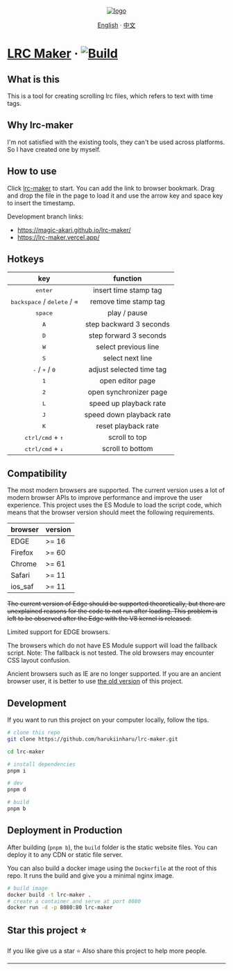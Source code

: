 <p align="center">
    <a href="https://lrc-maker.github.io">
        <img src="./public/favicons/apple-touch-icon.png" alt="logo" />
    </a>
</p>

<div align="center">

[English](./README.md) · [中文](./README-zh.md)

</div>

# [LRC Maker][lrc maker] &middot; [![Build](https://github.com/magic-akari/lrc-maker/actions/workflows/build.yml/badge.svg)](https://github.com/magic-akari/lrc-maker/actions/workflows/build.yml)

## What is this

This is a tool for creating scrolling lrc files, which refers to text with time tags.

## Why lrc-maker

I'm not satisfied with the existing tools, they can't be used across platforms. So I have created one by myself.

## How to use

Click [lrc-maker][lrc maker] to start. You can add the link to browser bookmark. Drag and drop the file in the page to load it and use the arrow key and space key to insert the timestamp.

Development branch links:

- https://magic-akari.github.io/lrc-maker/
- https://lrc-maker.vercel.app/

## Hotkeys

|                           key                           |         function         |
| :-----------------------------------------------------: | :----------------------: |
|                    <kbd>enter</kbd>                     |  insert time stamp tag   |
| <kbd>backspace</kbd> / <kbd>delete</kbd> / <kbd>⌫</kbd> |  remove time stamp tag   |
|                    <kbd>space</kbd>                     |       play / pause       |
|                      <kbd>A</kbd>                       | step backward 3 seconds  |
|                      <kbd>D</kbd>                       |  step forward 3 seconds  |
|                      <kbd>W</kbd>                       |   select previous line   |
|                      <kbd>S</kbd>                       |     select next line     |
|       <kbd>-</kbd> / <kbd>+</kbd> / <kbd>0</kbd>        | adjust selected time tag |
|                      <kbd>1</kbd>                       |     open editor page     |
|                      <kbd>2</kbd>                       |  open synchronizer page  |
|                      <kbd>L</kbd>                       |  speed up playback rate  |
|                      <kbd>J</kbd>                       | speed down playback rate |
|                      <kbd>K</kbd>                       |   reset playback rate    |
|           <kbd>ctrl/cmd</kbd> + <kbd>↑</kbd>            |      scroll to top       |
|           <kbd>ctrl/cmd</kbd> + <kbd>↓</kbd>            |     scroll to bottom     |

## Compatibility

The most modern browsers are supported. The current version uses a lot of modern browser APIs to improve performance and improve the user experience. This project uses the ES Module to load the script code, which means that the browser version should meet the following requirements.

| browser | version |
| :------ | :------ |
| EDGE    | >= 16   |
| Firefox | >= 60   |
| Chrome  | >= 61   |
| Safari  | >= 11   |
| ios_saf | >= 11   |

<del>
The current version of Edge should be supported theoretically, but there are unexplained reasons for the code to not run after loading. This problem is left to be observed after the Edge with the V8 kernel is released.
</del>

Limited support for EDGE browsers.

The browsers which do not have ES Module support will load the fallback script. Note: The fallback is not tested. The old browsers may encounter CSS layout confusion.

Ancient browsers such as IE are no longer supported. If you are an ancient browser user, it is better to use [the old version][version 3.x] of this project.

## Development

If you want to run this project on your computer locally, follow the tips.

```bash
# clone this repo
git clone https://github.com/harukiinharu/lrc-maker.git

cd lrc-maker

# install dependencies
pnpm i

# dev
pnpm d

# build
pnpm b
```

## Deployment in Production

After building (`pnpm b`), the `build` folder is the static website files.
You can deploy it to any CDN or static file server.

You can also build a docker image using the `Dockerfile` at the root of this repo.
It runs the build and give you a minimal nginx image.

```bash
# build image
docker build -t lrc-maker .
# create a container and serve at port 8080
docker run -d -p 8080:80 lrc-maker
```

## Star this project :star:

If you like give us a star :star: Also share this project to help more people.

---

[lrc maker]: https://lrc-maker.github.io
[version 3.x]: https://lrc-maker.github.io/3.x
